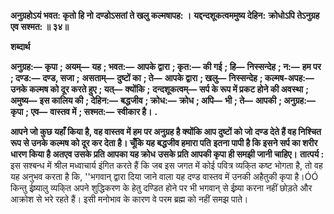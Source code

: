 **अनुग्रहोऽयं भवत: कृतो हि नो** **दण्डोऽसतां ते खलु कल्मषापह: ।** **यद्दन्दशूकत्वममुष्य देहिन:** **क्रोधोऽपि तेऽनुग्रह एव सश्मत: ॥ ३४॥** 

**शब्दार्थ** 

**अनुग्रह:—** **कृपा** **; अयम्—** **यह** **; भवत:—** **आपके द्वारा** **; कृत:—** **की गई** **; हि—** **निस्सन्देह** **; न:—** **हम पर** **; दण्ड:—** **दण्ड, सजा** **;** **असताम्—** **दुष्टों का** **; ते—** **आपके द्वारा** **; खलु—** **निस्सन्देह** **; कल्मष-अपह:—** **उनके कल्मष को दूर करते हुए** **; यत्—** **क्योंकि** **;** **दन्दशूकत्वम्—** **सर्प के रूप में प्रकट होने की अवस्था** **; अमुष्य—** **इस कालिय की** **; देहिन:—** **बद्धजीव** **; क्रोध:—** **क्रोध** **; अपि—** **भी** **; ते—** **आपकी** **; अनुग्रह:—** **कृपा** **; एव—** **वास्तव में** **; सश्मत:—** **स्वीकार है।** **.** 

**आपने जो कुछ यहाँ किया है, वह वास्तव में हम पर अनुग्रह है क्योंकि आप दुष्टों को जो** **दण्ड देते हैं वह निश्चित रूप से उनके कल्मष को दूर कर देता है। चूँकि यह बद्धजीव हमारा पति** **इतना पापी है कि इसने सर्प का शरीर धारण किया है अतएव उसके प्रति आपका यह क्रोध** **उसके प्रति आपकी कृपा ही समझी जानी चाहिए।** **तात्पर्य :** इस सश्बन्ध में श्रील मध्वाचार्य इंगित करते हैं कि जब इस जगत में कोई पवित्र व्यकि्त कष्ट भोगता है, तो वह यह अनुभव करता है कि, ''भगवान् द्वारा दिया जाने वाला यह दण्ड वास्तव में उनकी अहैतुकी कृपा है।ÓÓ किन्तु ईष्र्यालु व्यकि्त अपने शुद्धिकरण के हेतु दण्डित होने पर भी भगवान् से ईष्र्या करना नहीं छोड़ते और आक्रोश से भरे रहते हैं। इसी मनोभाव के कारण वे परम ब्रह्म को नहीं समझ पाते।  